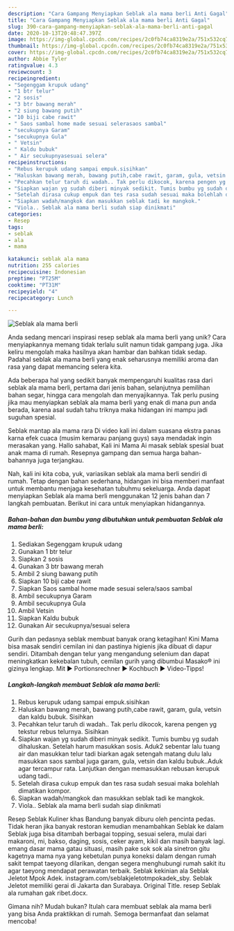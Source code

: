 ```yaml
---
description: "Cara Gampang Menyiapkan Seblak ala mama berli Anti Gagal"
title: "Cara Gampang Menyiapkan Seblak ala mama berli Anti Gagal"
slug: 390-cara-gampang-menyiapkan-seblak-ala-mama-berli-anti-gagal
date: 2020-10-13T20:48:47.397Z
image: https://img-global.cpcdn.com/recipes/2c0fb74ca8319e2a/751x532cq70/seblak-ala-mama-berli-foto-resep-utama.jpg
thumbnail: https://img-global.cpcdn.com/recipes/2c0fb74ca8319e2a/751x532cq70/seblak-ala-mama-berli-foto-resep-utama.jpg
cover: https://img-global.cpcdn.com/recipes/2c0fb74ca8319e2a/751x532cq70/seblak-ala-mama-berli-foto-resep-utama.jpg
author: Abbie Tyler
ratingvalue: 4.3
reviewcount: 3
recipeingredient:
- "Segenggam krupuk udang"
- "1 btr telur"
- "2 sosis"
- "3 btr bawang merah"
- "2 siung bawang putih"
- "10 biji cabe rawit"
- " Saos sambal home made sesuai selerasaos sambal"
- "secukupnya Garam"
- "secukupnya Gula"
- " Vetsin"
- " Kaldu bubuk"
- " Air secukupnyasesuai selera"
recipeinstructions:
- "Rebus kerupuk udang sampai empuk.sisihkan"
- "Haluskan bawang merah, bawang putih,cabe rawit, garam, gula, vetsin dan kaldu bubuk. Sisihkan"
- "Pecahkan telur taruh di wadah.. Tak perlu dikocok, karena pengen yg tekstur rebus telurnya. Sisihkan"
- "Siapkan wajan yg sudah diberi minyak sedikit. Tumis bumbu yg sudah dihaluskan. Setelah harum masukkan sosis. Aduk2 sebentar lalu tuang air dan masukkan telur tadi biarkan agak setengah matang dulu lalu masukkan saos sambal juga garam, gula, vetsin dan kaldu bubuk..Aduk agar tercampur rata. Lanjutkan dengan memasukkan rebusan kerupuk udang tadi.."
- "Setelah dirasa cukup empuk dan tes rasa sudah sesuai maka bolehlah dimatikan kompor."
- "Siapkan wadah/mangkok dan masukkan seblak tadi ke mangkok."
- "Viola.. Seblak ala mama berli sudah siap dinikmati"
categories:
- Resep
tags:
- seblak
- ala
- mama

katakunci: seblak ala mama 
nutrition: 255 calories
recipecuisine: Indonesian
preptime: "PT25M"
cooktime: "PT31M"
recipeyield: "4"
recipecategory: Lunch

---
```



![Seblak ala mama berli](https://img-global.cpcdn.com/recipes/2c0fb74ca8319e2a/751x532cq70/seblak-ala-mama-berli-foto-resep-utama.jpg)

Anda sedang mencari inspirasi resep seblak ala mama berli yang unik? Cara menyiapkannya memang tidak terlalu sulit namun tidak gampang juga. Jika keliru mengolah maka hasilnya akan hambar dan bahkan tidak sedap. Padahal seblak ala mama berli yang enak seharusnya memiliki aroma dan rasa yang dapat memancing selera kita.

Ada beberapa hal yang sedikit banyak mempengaruhi kualitas rasa dari seblak ala mama berli, pertama dari jenis bahan, selanjutnya pemilihan bahan segar, hingga cara mengolah dan menyajikannya. Tak perlu pusing jika mau menyiapkan seblak ala mama berli yang enak di mana pun anda berada, karena asal sudah tahu triknya maka hidangan ini mampu jadi suguhan spesial.

Seblak mantap ala mama rara Di video kali ini dalam suasana ekstra panas karna efek cuaca (musim kemarau panjang guys) saya mendadak ingin merasakan yang. Hallo sahabat, Kali ini Mama Ai masak seblak spesial buat anak mama di rumah. Resepnya gampang dan semua harga bahan-bahannya juga terjangkau.


Nah, kali ini kita coba, yuk, variasikan seblak ala mama berli sendiri di rumah. Tetap dengan bahan sederhana, hidangan ini bisa memberi manfaat untuk membantu menjaga kesehatan tubuhmu sekeluarga. Anda dapat menyiapkan Seblak ala mama berli menggunakan 12 jenis bahan dan 7 langkah pembuatan. Berikut ini cara untuk menyiapkan hidangannya.

<!--inarticleads1-->

##### Bahan-bahan dan bumbu yang dibutuhkan untuk pembuatan Seblak ala mama berli:

1. Sediakan Segenggam krupuk udang
1. Gunakan 1 btr telur
1. Siapkan 2 sosis
1. Gunakan 3 btr bawang merah
1. Ambil 2 siung bawang putih
1. Siapkan 10 biji cabe rawit
1. Siapkan  Saos sambal home made sesuai selera/saos sambal
1. Ambil secukupnya Garam
1. Ambil secukupnya Gula
1. Ambil  Vetsin
1. Siapkan  Kaldu bubuk
1. Gunakan  Air secukupnya/sesuai selera


Gurih dan pedasnya seblak membuat banyak orang ketagihan! Kini Mama bisa masak sendiri cemilan ini dan pastinya higienis jika dibuat di dapur sendiri. Ditambah dengan telur yang mengandung selenium dan dapat meningkatkan kekebalan tubuh, cemilan gurih yang dibumbui Masako® ini gizinya lengkap. Mit ► Portionsrechner ► Kochbuch ► Video-Tipps! 

<!--inarticleads2-->

##### Langkah-langkah membuat Seblak ala mama berli:

1. Rebus kerupuk udang sampai empuk.sisihkan
1. Haluskan bawang merah, bawang putih,cabe rawit, garam, gula, vetsin dan kaldu bubuk. Sisihkan
1. Pecahkan telur taruh di wadah.. Tak perlu dikocok, karena pengen yg tekstur rebus telurnya. Sisihkan
1. Siapkan wajan yg sudah diberi minyak sedikit. Tumis bumbu yg sudah dihaluskan. Setelah harum masukkan sosis. Aduk2 sebentar lalu tuang air dan masukkan telur tadi biarkan agak setengah matang dulu lalu masukkan saos sambal juga garam, gula, vetsin dan kaldu bubuk..Aduk agar tercampur rata. Lanjutkan dengan memasukkan rebusan kerupuk udang tadi..
1. Setelah dirasa cukup empuk dan tes rasa sudah sesuai maka bolehlah dimatikan kompor.
1. Siapkan wadah/mangkok dan masukkan seblak tadi ke mangkok.
1. Viola.. Seblak ala mama berli sudah siap dinikmati


Resep Seblak Kuliner khas Bandung banyak diburu oleh pencinta pedas. Tidak heran jika banyak restoran kemudian menambahkan Seblak ke dalam Seblak juga bisa ditambah berbagai topping, sesuai selera, mulai dari makaroni, mi, bakso, daging, sosis, ceker ayam, kikil dan masih banyak lagi. emang dasar mama gatau situasi, masih pake sok sok ala sinetron gitu kagetnya mama nya yang kebetulan punya koneksi dalam dengan rumah sakit tempat taeyong dilarikan, dengan segera menghubungi rumah sakit itu agar taeyong mendapat perawatan terbaik. Seblak kekinian ala Seblak Jeletot Mpok Adek. instagram.com/seblakjeletotmpokadek_sby. Seblak Jeletot memiliki gerai di Jakarta dan Surabaya. Original Title. resep Seblak ala rumahan gak ribet.docx. 

Gimana nih? Mudah bukan? Itulah cara membuat seblak ala mama berli yang bisa Anda praktikkan di rumah. Semoga bermanfaat dan selamat mencoba!
